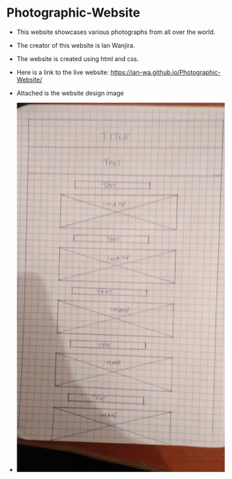 # Photographic-Website
- This website showcases various photographs from all over the world.
- The creator of this website is Ian Wanjira.
- The website is created using html and css.
- Here is a link to the live website: https://ian-wa.github.io/Photographic-Website/
- Attached is the website design image


- ![Design](assets/images/IMG20210718160427.jpg)
